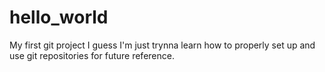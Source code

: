 # hello_world
My first git project
I guess I'm just trynna learn  how to properly set up and use git repositories for future reference.

